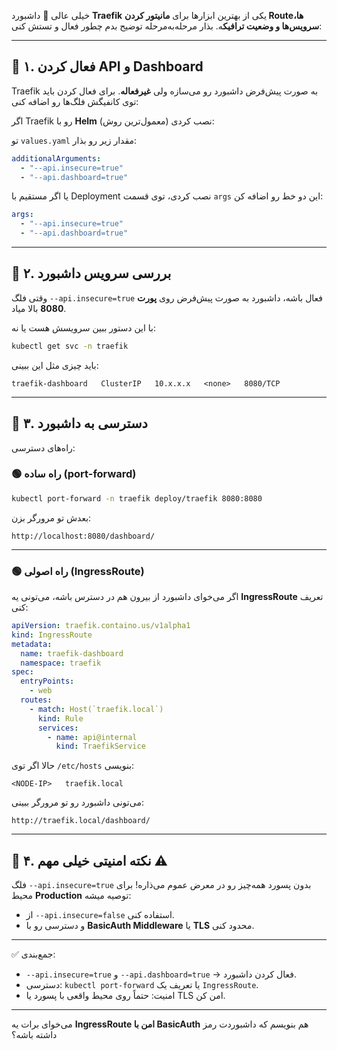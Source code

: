 خیلی عالی 🚀
داشبورد **Traefik** یکی از بهترین ابزارها برای **مانیتور کردن Routeها، سرویس‌ها و وضعیت ترافیک**ه.
بذار مرحله‌به‌مرحله توضیح بدم چطور فعال و تستش کنی:

---

## 🔹 ۱. فعال کردن API و Dashboard

Traefik به صورت پیش‌فرض داشبورد رو می‌سازه ولی **غیرفعاله**. برای فعال کردن باید توی کانفیگش فلگ‌ها رو اضافه کنی:

اگر Traefik رو با **Helm** نصب کردی (معمول‌ترین روش):

تو `values.yaml` مقدار زیر رو بذار:

```yaml
additionalArguments:
  - "--api.insecure=true"
  - "--api.dashboard=true"
```

یا اگر مستقیم با Deployment نصب کردی، توی قسمت `args` این دو خط رو اضافه کن:

```yaml
args:
  - "--api.insecure=true"
  - "--api.dashboard=true"
```

---

## 🔹 ۲. بررسی سرویس داشبورد

وقتی فلگ `--api.insecure=true` فعال باشه، داشبورد به صورت پیش‌فرض روی **پورت 8080** بالا میاد.

با این دستور ببین سرویسش هست یا نه:

```bash
kubectl get svc -n traefik
```

باید چیزی مثل این ببینی:

```
traefik-dashboard   ClusterIP   10.x.x.x   <none>   8080/TCP
```

---

## 🔹 ۳. دسترسی به داشبورد

راه‌های دسترسی:

### 🟢 راه ساده (port-forward)

```bash
kubectl port-forward -n traefik deploy/traefik 8080:8080
```

بعدش تو مرورگر بزن:

```
http://localhost:8080/dashboard/
```

---

### 🟢 راه اصولی (IngressRoute)

اگر می‌خوای داشبورد از بیرون هم در دسترس باشه، می‌تونی یه **IngressRoute** تعریف کنی:

```yaml
apiVersion: traefik.containo.us/v1alpha1
kind: IngressRoute
metadata:
  name: traefik-dashboard
  namespace: traefik
spec:
  entryPoints:
    - web
  routes:
    - match: Host(`traefik.local`)
      kind: Rule
      services:
        - name: api@internal
          kind: TraefikService
```

حالا اگر توی `/etc/hosts` بنویسی:

```
<NODE-IP>   traefik.local
```

می‌تونی داشبورد رو تو مرورگر ببینی:

```
http://traefik.local/dashboard/
```

---

## 🔹 ۴. نکته امنیتی خیلی مهم ⚠️

فلگ `--api.insecure=true` بدون پسورد همه‌چیز رو در معرض عموم می‌ذاره!
برای محیط **Production** توصیه میشه:

* از `--api.insecure=false` استفاده کنی.
* و دسترسی رو با **BasicAuth Middleware** یا **TLS** محدود کنی.

---

✅ جمع‌بندی:

* `--api.insecure=true` و `--api.dashboard=true` → فعال کردن داشبورد.
* دسترسی: `kubectl port-forward` یا تعریف یک `IngressRoute`.
* امنیت: حتماً روی محیط واقعی با پسورد یا TLS امن کن.

---

می‌خوای برات یه **IngressRoute امن با BasicAuth** هم بنویسم که داشبوردت رمز داشته باشه؟
